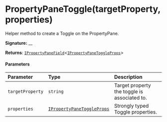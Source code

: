 # PropertyPaneToggle(targetProperty,properties)




Helper method to create a Toggle on the PropertyPane.

**Signature:** __

**Returns**: [`IPropertyPaneField`](../sp-webpart-base/ipropertypanefield.md)<[`IPropertyPaneToggleProps`](../sp-webpart-base/ipropertypanetoggleprops.md)>





#### Parameters


| Parameter	   | Type    | Description |
|:-------------|:---------------|:------------|
| `targetProperty`    | `string` | Target property the toggle is associated to. |
| `properties`    | [`IPropertyPaneToggleProps`](../sp-webpart-base/ipropertypanetoggleprops.md) | Strongly typed Toggle properties. |


